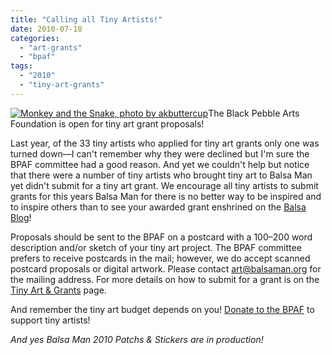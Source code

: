 ```yaml
---
title: "Calling all Tiny Artists!"
date: 2010-07-18
categories: 
  - "art-grants"
  - "bpaf"
tags: 
  - "2010"
  - "tiny-art-grants"
---
```


[![Monkey and the Snake, photo by akbuttercup](/images/3899767784_d42d851e1c.jpg "Monkey and the Snake, photo by akbuttercup")](https://www.flickr.com/photos/princessbuttercup/3899767784/in/pool-1215242@N23/)The Black Pebble Arts Foundation is open for tiny art grant proposals!

Last year, of the 33 tiny artists who applied for tiny art grants only one was turned down—I can't remember why they were declined but I'm sure the BPAF committee had a good reason. And yet we couldn't help but notice that there were a number of tiny artists who brought tiny art to Balsa Man yet didn't submit for a tiny art grant. We encourage all tiny artists to submit grants for this years Balsa Man for there is no better way to be inspired and to inspire others than to see your awarded grant enshrined on the [Balsa Blog](https://balsaman.org/blog/)!

Proposals should be sent to the BPAF on a postcard with a 100–200 word description and/or sketch of your tiny art project. The BPAF committee prefers to receive postcards in the mail; however, we do accept scanned postcard proposals or digital artwork. Please contact [art@balsaman.org](mailto:art@balsaman.org) for the mailing address. For more details on how to submit for a grant is on the [Tiny Art & Grants](https://balsaman.org/tiny-art-grants/) page.

And remember the tiny art budget depends on you! [Donate to the BPAF](https://balsaman.org/donate/) to support tiny artists!

_And yes Balsa Man 2010 Patchs & Stickers are in production!_
